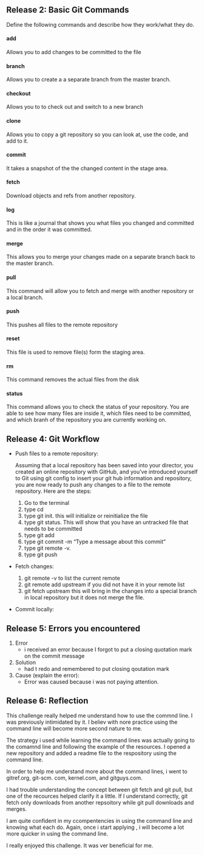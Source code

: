 ## Release 2: Basic Git Commands
Define the following commands and describe how they work/what they do.  


#### add
<!-- Your defnition here -->
Allows you to add changes to be committed to the file

#### branch
<!-- Your defnition here -->
Allows you to create a a separate branch from the master branch. 

#### checkout
<!-- Your defnition here -->
Allows you to to check out and switch to a new branch

#### clone
<!-- Your defnition here -->
Allows you to copy a git repository so you can look at, use the code, and add to it.

#### commit
<!-- Your defnition here -->
It takes a snapshot of the the changed content in the stage area.

#### fetch
<!-- Your defnition here -->
Download objects and refs from another repository. 

#### log
<!-- Your defnition here -->
This is like a journal that shows you what files you changed and committed and in the order it was committed.

#### merge
<!-- Your defnition here -->
This allows you to merge your changes made on a separate branch back to the master branch.

#### pull
<!-- Your defnition here -->
This command will allow you to fetch and merge with another repository or a local branch. 

#### push
<!-- Your defnition here -->
This pushes all files to the remote repository

#### reset
<!-- Your defnition here -->
This file is used to remove file(s) form the staging area.

#### rm
<!-- Your defnition here -->
This command removes the actual files from the disk

#### status

This command allows you to check the status of your repository. You are able to see how many files are inside it, which files need to be committed, and which branh of the repository you are currently working on.


## Release 4: Git Workflow

- Push files to a remote repository:
  
	Assuming that a local repository has been saved into your director,  you created  an online repository with  GitHub, and you’ve introduced yourself to Git using git config to insert your git hub information and repository, you are now ready to push any changes to a file to the remote repository. Here are the steps:


	1. Go to the terminal 
	2. type cd <name of the directory>
	3. type git init. this will initialize or reinitialize the file
	4. type git status. This will show that you have an untracked file that 
	   needs to be committed
	5. type git add
	6. type git commit -m “Type a message about this commit” 
	7. type git remote -v. 
	8. type git push 

- Fetch changes:
 	1. git remote -v to list the current remote
 	2. git remote add upstream <remote repository name> if you did not have
 	   it in your remote list
 	3. git fetch upstream this will bring in the changes into a special 
 	   branch in local repository but it does not merge the file.

- Commit locally:


## Release 5: Errors you encountered
1. Error
   - i received an error because I forgot to put a closing quotation mark on the commit message
2. Solution
   - had t redo and remembered to put closing qoutation mark 
3. Cause (explain the error):
   - Error was caused because i was not paying attention. 

## Release 6: Reflection

  This challenge really helped me understand how to use the commnd line. I was previously intimidated by it.  I believ with nore practice using the command line will become more second nature to me. 

  The strategy i used while learning the command lines was actually going to the comamnd line and following the example of the resources. I opened a new repository and added a readme file to the respository using the command line. 

  In order to help me understand more about the command lines, i went to gitref.org, git-scm. com, kernel.com, and gitguys.com.

  I had trouble understanding the concept between git fetch and git pull, but one of the recources helped clarify it a little. If  I understand correctly,  git fetch only downloads from another repsoitory while git pull downloads and merges. 

  I am quite confident in my ccompentencies in using the command line and knowing what each do. Again, once i start applying , i will become a lot more quicker in using the command line. 

  I really enjoyed this challenge. It was ver beneficial for me. 